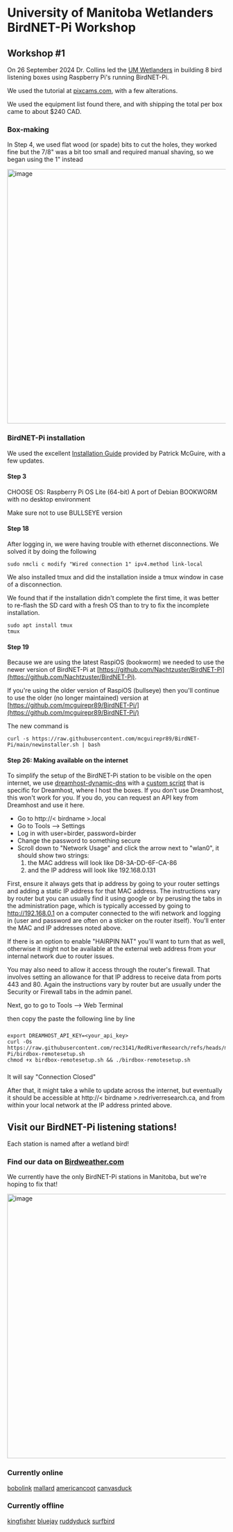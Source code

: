 # University of Manitoba Wetlanders BirdNET-Pi Workshop 

## Workshop #1
On 26 September 2024 Dr. Collins led the [UM Wetlanders](https://www.instagram.com/umwetlanders/) in building 8 bird listening boxes using Raspberry Pi's running BirdNET-Pi.

We used the tutorial at [pixcams.com](https://pixcams.com/building-a-birdnet-pi-real-time-acoustic-bird-id-station/), with a few alterations.

We used the equipment list found there, and with shipping the total per box came to about $240 CAD.

### Box-making
In Step 4, we used flat wood (or spade) bits to cut the holes, they worked fine but the 7/8" was a bit too small and required manual shaving, so we began using the 1" instead

<img width="586" alt="image" src="https://github.com/user-attachments/assets/b21e3ca5-a0ec-401a-ac1a-911f76e4afde">

### BirdNET-Pi installation
We used the excellent [Installation Guide](https://github.com/mcguirepr89/BirdNET-Pi/wiki/Installation-Guide) provided by Patrick McGuire, with a few updates.

#### Step 3
CHOOSE OS: Raspberry Pi OS Lite (64-bit) A port of Debian BOOKWORM with no desktop environment

Make sure not to use BULLSEYE version 

#### Step 18
After logging in, we were having trouble with ethernet disconnections. We solved it by doing the following

```
sudo nmcli c modify "Wired connection 1" ipv4.method link-local
```

We also installed tmux and did the installation inside a tmux window in case of a disconnection.

We found that if the installation didn't complete the first time, it was better to re-flash the SD card with a fresh OS than to try to fix the incomplete installation.

```
sudo apt install tmux
tmux
```

#### Step 19
Because we are using the latest RaspiOS (bookworm) we needed to use the newer version of BirdNET-Pi at [https://github.com/Nachtzuster/BirdNET-Pi](https://github.com/Nachtzuster/BirdNET-Pi).

If you're using the older version of RaspiOS (bullseye) then you'll continue to use the older (no longer maintained) version at [https://github.com/mcguirepr89/BirdNET-Pi/](https://github.com/mcguirepr89/BirdNET-Pi/)

The new command is

```
curl -s https://raw.githubusercontent.com/mcguirepr89/BirdNET-Pi/main/newinstaller.sh | bash
```

#### Step 26: Making available on the internet
To simplify the setup of the BirdNET-Pi station to be visible on the open internet, we use [dreamhost-dynamic-dns](https://github.com/clempaul/dreamhost-dynamic-dns) with a [custom script](/BirdNET-Pi/birdbox-remotesetup.sh) that is specific for Dreamhost, where I host the boxes. If you don't use Dreamhost, this won't work for you. If you do, you can request an API key from Dreamhost and use it here.

* Go to http://< birdname >.local
* Go to Tools --> Settings
* Log in with user=birder, password=birder
* Change the password to something secure
* Scroll down to "Network Usage" and click the arrow next to "wlan0", it should show two strings:
  1. the MAC address will look like D8-3A-DD-6F-CA-86
  2. and the IP address will look like 192.168.0.131

First, ensure it always gets that ip address by going to your router settings and adding a static IP address for that MAC address. The instructions vary by router but you can usually find it using google or by perusing the tabs in the administration page, which is typically accessed by going to http://192.168.0.1 on a computer connected to the wifi network and logging in (user and password are often on a sticker on the router itself). You'll enter the MAC and IP addresses noted above.

If there is an option to enable "HAIRPIN NAT" you'll want to turn that as well, otherwise it might not be available at the external web address from your internal network due to router issues.

You may also need to allow it access through the router's firewall. That involves setting an allowance for that IP address to receive data from ports 443 and 80. Again the instructions vary by router but are usually under the Security or Firewall tabs in the admin panel.

Next, go to 
go to Tools --> Web Terminal

then copy the paste the following line by line

#####
```
export DREAMHOST_API_KEY=<your_api_key>
curl -Os https://raw.githubusercontent.com/rec3141/RedRiverResearch/refs/heads/main/BirdNet-Pi/birdbox-remotesetup.sh
chmod +x birdbox-remotesetup.sh && ./birdbox-remotesetup.sh
```

#####
It will say "Connection Closed"

After that, it might take a while to update across the internet, but eventually it should be accessible at http://< birdname >.redriverresearch.ca, and from within your local network at the IP address printed above.

## Visit our BirdNET-Pi listening stations!

Each station is named after a wetland bird!

### Find our data on [Birdweather.com](https://app.birdweather.com/data/ZffJ3LwQsf2vGTTo1K7ZXbRa)

We currently have the only BirdNET-Pi stations in Manitoba, but we're hoping to fix that!

<img width="609" alt="image" src="https://github.com/user-attachments/assets/4816d071-1a76-4f65-9c4c-06755fffae40">

### Currently online
[bobolink](bobolink.redriverresearch.ca)
[mallard](mallard.redriverresearch.ca)
[americancoot](americancoot.redriverresearch.ca)
[canvasduck](canvasduck.redriverresearch.ca)

### Currently offline
[kingfisher](kingfisher.redriverresearch.ca)
[bluejay](bluejay.redriverresearch.ca)
[ruddyduck](ruddyduck.redriverresearch.ca)
[surfbird](surfbird.redriverresearch.ca)


